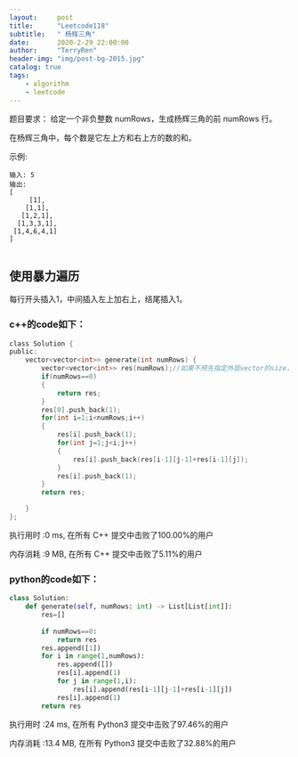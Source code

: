 ```yaml
---
layout:     post
title:      "Leetcode118"
subtitle:   " 杨辉三角"
date:       2020-2-29 22:00:00
author:     "TerryRen"
header-img: "img/post-bg-2015.jpg"
catalog: true
tags:
    - algorithm
    - leetcode
---
```

题目要求：
给定一个非负整数 numRows，生成杨辉三角的前 numRows 行。

在杨辉三角中，每个数是它左上方和右上方的数的和。

示例:
```
输入: 5
输出:
[
     [1],
    [1,1],
   [1,2,1],
  [1,3,3,1],
 [1,4,6,4,1]
]


```
## 使用暴力遍历
每行开头插入1，中间插入左上加右上，结尾插入1。


### c++的code如下：


```c
class Solution {
public:
    vector<vector<int>> generate(int numRows) {
        vector<vector<int>> res(numRows);//如果不预先指定外层vector的size，那内存是不确定的，是没法直接使用下标来索引的
        if(numRows==0)
        {
            return res;
        } 
        res[0].push_back(1);
        for(int i=1;i<numRows;i++)
        {
            res[i].push_back(1);
            for(int j=1;j<i;j++)
            {
                res[i].push_back(res[i-1][j-1]+res[i-1][j]);
            }
            res[i].push_back(1);
        }
        return res;

    }
};
```

执行用时 :0 ms, 在所有 C++ 提交中击败了100.00%的用户

内存消耗 :9 MB, 在所有 C++ 提交中击败了5.11%的用户
### python的code如下：


```python
class Solution:
    def generate(self, numRows: int) -> List[List[int]]:
        res=[]
        
        if numRows==0:
            return res
        res.append([1])
        for i in range(1,numRows):
            res.append([])
            res[i].append(1)
            for j in range(1,i):
                res[i].append(res[i-1][j-1]+res[i-1][j])
            res[i].append(1)
        return res

```
执行用时 :24 ms, 在所有 Python3 提交中击败了97.46%的用户

内存消耗 :13.4 MB, 在所有 Python3 提交中击败了32.88%的用户

